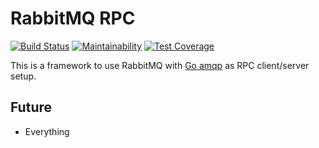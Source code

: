 # RabbitMQ RPC

[![Build Status](https://travis-ci.org/bombsimon/amqp-rpc.svg?branch=master)](https://travis-ci.org/bombsimon/amqp-rpc)
[![Maintainability](https://api.codeclimate.com/v1/badges/77ecbf483dc76d4327a5/maintainability)](https://codeclimate.com/github/bombsimon/amqp-rpc/maintainability)
[![Test Coverage](https://api.codeclimate.com/v1/badges/77ecbf483dc76d4327a5/test_coverage)](https://codeclimate.com/github/bombsimon/amqp-rpc/test_coverage)

This is a framework to use RabbitMQ with
[Go amqp](https://github.com/streadway/amqp) as RPC client/server setup.

## Future

* Everything
